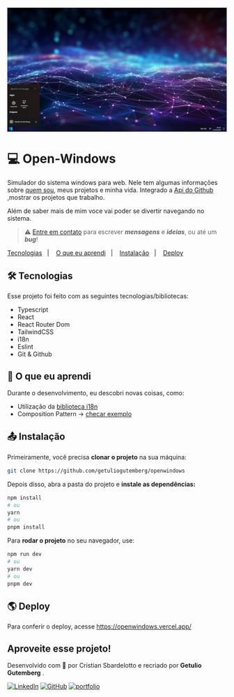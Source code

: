 ![image](./.github/preview.png)

# 💻 Open-Windows

Simulador do sistema windows para web. 
Nele tem algumas informações sobre [quem sou](https://github.com/getuliogutemberg), meus projetos e minha vida.
Integrado a [Api do Github](https://docs.github.com/en/rest) ,mostrar os projetos que trabalho.

Além de saber mais de mim voce vai poder se divertir navegando no sistema.

> ⚠️ [Entre em contato](https://portfolio-cristian-sbardelotto.vercel.app/contact/) para escrever  **_mensagens_** e **_ideias_**, ou até um **_bug_**!

<p>
  <a href="#techs">Tecnologias</a>&nbsp;&nbsp;&nbsp;|&nbsp;&nbsp;&nbsp;
  <a href="#learn">O que eu aprendi</a>&nbsp;&nbsp;&nbsp;|&nbsp;&nbsp;&nbsp;
  <a href="#install">Instalação</a>&nbsp;&nbsp;&nbsp;|&nbsp;&nbsp;&nbsp;
  <a href="#deploy">Deploy</a>&nbsp;&nbsp;&nbsp;&nbsp;&nbsp;&nbsp;
</p>

<div id='techs'></div>

## 🛠️ Tecnologias

Esse projeto foi feito com as seguintes tecnologias/bibliotecas:

- Typescript
- React
- React Router Dom
- TailwindCSS
- i18n
- Eslint
- Git & Github

<div id='learn'></div>

## 🧠 O que eu aprendi

Durante o desenvolvimento, eu descobri novas coisas, como:

- Utilização da [biblioteca i18n](https://react.i18next.com/)
- Composition Pattern -> [checar exemplo](./src/components/Application/)

<div id='install'></div>

## 📤 Instalação

Primeiramente, você precisa **clonar o projeto** na sua máquina:

```bash
git clone https://github.com/getuliogutemberg/openwindows
```

Depois disso, abra a pasta do projeto e **instale as dependências:**

```bash
npm install
# ou
yarn
# ou
pnpm install
```

Para **rodar o projeto** no seu navegador, use:

```bash
npm run dev
# ou
yarn dev
# ou
pnpm dev
```

<div id='deploy'></div>

## 🌎 Deploy

Para conferir o deploy, acesse https://openwindows.vercel.app/

## Aproveite esse projeto!

Desenvolvido com 🧡 por Cristian Sbardelotto e recriado por **Getulio Gutemberg** .

[![LinkedIn](https://img.shields.io/badge/linkedin-%230077B5.svg?style=for-the-badge&logo=linkedin&logoColor=white)](https://www.linkedin.com/in/getuliogutemberg/)
[![GitHub](https://img.shields.io/badge/github-%23121011.svg?style=for-the-badge&logo=github&logoColor=white)](https://github.com/getuliogutemberg)
[![portfolio](https://img.shields.io/badge/my_portfolio-000?style=for-the-badge&logo=ko-fi&logoColor=white)](https://bit.ly/portfoliogetuliogutemberg)
